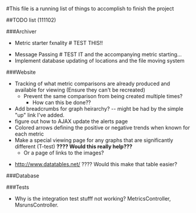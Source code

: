 #This file is a running list of things to accomplish to finish the project

##TODO list (111102)

###Archiver
-	Metric starter fxnality  # TEST THIS!!
*	Message Passing # TEST IT and the accompanying metric starting...
* Implement database updating of locations and the file moving system

###Website
  - Tracking of what metric comparisons are already produced and available for viewing (Ensure they can't be recreated)
    - Prevent the same comparison from being created multiple times?
      - How can this be done??
  - Add breadcrumbs for graph heirarchy?
      -- might be had by the simple "up" link I've added.
  - figure out how to AJAX update the alerts page  
  - Colored arrows defining the positive or negative trends when known for each metric  
  - Make a special viewing page for any graphs that are significantly different (T-test) __????  Would this really help???__
    * Or a page of links to the images?
  * http://www.datatables.net/ ????  Would this make that table easier?

###Database

###Tests
* Why is the integration test stufff not working? MetricsController,
  MsrunsController.
